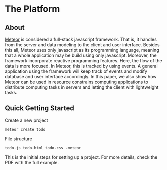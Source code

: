 # The Platform

## About

[Meteor](http://meteor.com) is considered a full-stack javascript framework.
That is, it handles from the server and data modeling to the client and user interface.
Besides this all, Meteor uses only javascript as its programming language, meaning that a whole application may be build using only javascript.
Moreover, the framework incorporate reactive programming features.
Here, the flow of the data is more focused.
In Meteor, this is tracked by using events.
A general application using the framework will keep track of events and modify database and user interface accordingly.
In this paper, we also show how Meteor can be used in resource constrains computing applications to distribute computing tasks in servers and letting the client with lightweight tasks.

## Quick Getting Started

Create a new project

```
meteor create todo
```

File structure

```
todo.js todo.html todo.css .meteor
```

This is the initial steps for setting up a project.
For more details, check the PDF with the full example.
